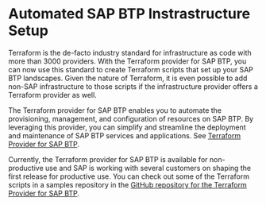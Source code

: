 <!-- loio6dd97e11cae44afa809351e1222aafd8 -->

# Automated SAP BTP Instrastructure Setup

Terraform is the de-facto industry standard for infrastructure as code with more than 3000 providers. With the Terraform provider for SAP BTP, you can now use this standard to create Terraform scripts that set up your SAP BTP landscapes. Given the nature of Terraform, it is even possible to add non-SAP infrastructure to those scripts if the infrastructure provider offers a Terraform provider as well.

The Terraform provider for SAP BTP enables you to automate the provisioning, management, and configuration of resources on SAP BTP. By leveraging this provider, you can simplify and streamline the deployment and maintenance of SAP BTP services and applications. See [Terraform Provider for SAP BTP](https://registry.terraform.io/providers/SAP/btp/latest/docs).

Currently, the Terraform provider for SAP BTP is available for non-productive use and SAP is working with several customers on shaping the first release for productive use. You can check out some of the Terraform scripts in a samples repository in the [GitHub repository for the Terraform Provider for SAP BTP](https://github.com/SAP-samples/btp-terraform-samples).

